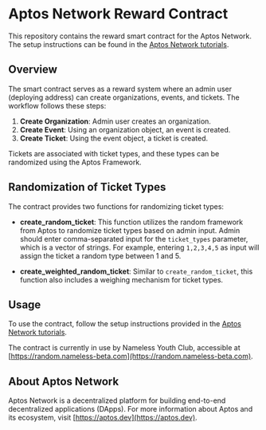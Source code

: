# Aptos Network Reward Contract

This repository contains the reward smart contract for the Aptos Network. The setup instructions can be found in the [Aptos Network tutorials](https://aptos.dev/tutorials/build-e2e-dapp/create-a-smart-contract/).

## Overview

The smart contract serves as a reward system where an admin user (deploying address) can create organizations, events, and tickets. The workflow follows these steps:

1. **Create Organization**: Admin user creates an organization.
2. **Create Event**: Using an organization object, an event is created.
3. **Create Ticket**: Using the event object, a ticket is created.

Tickets are associated with ticket types, and these types can be randomized using the Aptos Framework.

## Randomization of Ticket Types

The contract provides two functions for randomizing ticket types:

- **create_random_ticket**: This function utilizes the random framework from Aptos to randomize ticket types based on admin input. Admin should enter comma-separated input for the `ticket_types` parameter, which is a vector of strings. For example, entering `1,2,3,4,5` as input will assign the ticket a random type between 1 and 5.
  
- **create_weighted_random_ticket**: Similar to `create_random_ticket`, this function also includes a weighing mechanism for ticket types.

## Usage

To use the contract, follow the setup instructions provided in the [Aptos Network tutorials](https://aptos.dev/tutorials/build-e2e-dapp/create-a-smart-contract/). 

The contract is currently in use by Nameless Youth Club, accessible at [https://random.nameless-beta.com](https://random.nameless-beta.com).

## About Aptos Network

Aptos Network is a decentralized platform for building end-to-end decentralized applications (DApps). For more information about Aptos and its ecosystem, visit [https://aptos.dev](https://aptos.dev).


